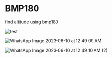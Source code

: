 # BMP180
find  altitude using bmp180

![test](https://github.com/dhanushkasct19047/BMP180/assets/99599915/8d9a6203-3365-4338-bea0-e855c0521951)

![WhatsApp Image 2023-06-10 at 12 49 09 AM](https://github.com/dhanushkasct19047/BMP180/assets/99599915/3d8ac822-90d6-46c9-aa0b-9a46893fa194)

![WhatsApp Image 2023-06-10 at 12 49 10 AM (2)](https://github.com/dhanushkasct19047/BMP180/assets/99599915/a0a9be7c-6a6c-4556-b4fa-02569735616b)

